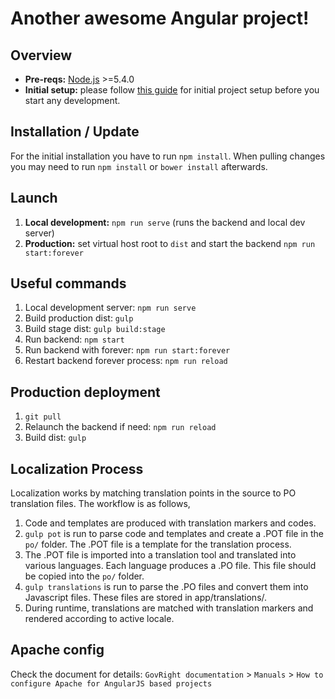 # Another awesome Angular project!

## Overview

* **Pre-reqs:** [Node.js](https://nodejs.org/) >=5.4.0
* **Initial setup:** please follow [this guide](INSTALL.md) for initial project setup
before you start any development.

## Installation / Update

For the initial installation you have to run `npm install`. 
When pulling changes you may need to run `npm install` or `bower install` afterwards.

## Launch

1. **Local development:** ``npm run serve`` (runs the backend and local dev server)
2. **Production:** set virtual host root to `dist` and start the backend ``npm run start:forever``

## Useful commands

1. Local development server: ``npm run serve``
2. Build production dist: ``gulp``
3. Build stage dist: ``gulp build:stage``
4. Run backend: ``npm start``
5. Run backend with forever: ``npm run start:forever``
6. Restart backend forever process: ``npm run reload``

## Production deployment

1. ``git pull``
2. Relaunch the backend if need: ``npm run reload``
4. Build dist: ``gulp``

## Localization Process

Localization works by matching translation points in the source to PO translation
files. The workflow is as follows,

1. Code and templates are produced with translation markers and codes.
2. ``gulp pot`` is run to parse code and templates and create a .POT file in the
   ``po/`` folder. The .POT file is a template for the translation process.
3. The .POT file is imported into a translation tool and translated into various
   languages. Each language produces a .PO file. This file should be copied into
   the ``po/`` folder.
4. ``gulp translations`` is run to parse the .PO files and convert them into
   Javascript files. These files are stored in app/translations/.
5. During runtime, translations are matched with translation markers and rendered
   according to active locale.
   
## Apache config

Check the document for details:
`GovRight documentation` > `Manuals` > `How to configure Apache for AngularJS based projects`
